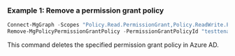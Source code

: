 ### Example 1: Remove a permission grant policy

```powershell
Connect-MgGraph -Scopes "Policy.Read.PermissionGrant,Policy.ReadWrite.PermissionGrant"  
Remove-MgPolicyPermissionGrantPolicy -PermissionGrantPolicyId "testtenant-sampleapp-permissions"
```

This command deletes the specified permission grant policy in Azure AD.

